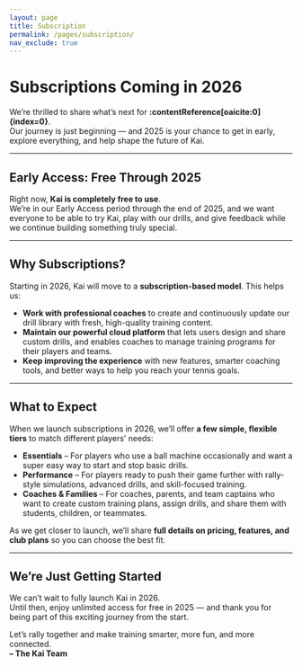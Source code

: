```yaml
---
layout: page
title: Subscription
permalink: /pages/subscription/
nav_exclude: true
---
```


# Subscriptions Coming in 2026

We’re thrilled to share what’s next for **:contentReference[oaicite:0]{index=0}**.  
Our journey is just beginning — and 2025 is your chance to get in early, explore everything, and help shape the future of Kai.

---

## Early Access: Free Through 2025

Right now, **Kai is completely free to use**.  
We’re in our Early Access period through the end of 2025, and we want everyone to be able to try Kai, play with our drills, and give feedback while we continue building something truly special.

---

## Why Subscriptions?

Starting in 2026, Kai will move to a **subscription-based model**. This helps us:

- **Work with professional coaches** to create and continuously update our drill library with fresh, high-quality training content.  
- **Maintain our powerful cloud platform** that lets users design and share custom drills, and enables coaches to manage training programs for their players and teams.  
- **Keep improving the experience** with new features, smarter coaching tools, and better ways to help you reach your tennis goals.

---

## What to Expect

When we launch subscriptions in 2026, we’ll offer **a few simple, flexible tiers** to match different players’ needs:

- **Essentials** – For players who use a ball machine occasionally and want a super easy way to start and stop basic drills.  
- **Performance** – For players ready to push their game further with rally-style simulations, advanced drills, and skill-focused training.  
- **Coaches & Families** – For coaches, parents, and team captains who want to create custom training plans, assign drills, and share them with students, children, or teammates.

As we get closer to launch, we’ll share **full details on pricing, features, and club plans** so you can choose the best fit.

---

## We’re Just Getting Started

We can’t wait to fully launch Kai in 2026.  
Until then, enjoy unlimited access for free in 2025 — and thank you for being part of this exciting journey from the start.

Let’s rally together and make training smarter, more fun, and more connected.  
**– The Kai Team**

<br>
